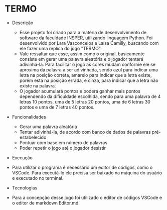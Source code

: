 # TERMO
* Descrição

  - Esse projeto foi criado para a matéria de desenvolvimento de software da faculdade INSPER, utilizando linguagem Python. Foi desenvolvido por Lara Vasconcelos e Laísa Camilly, buscando com ele fazer uma replica do jogo "TERMO".
  - Vale ressaltar que esse, assim como o original, basicamente consiste em gerar uma palavra aleatória e o jogador tentará adivinhá-la. Para facilitar o jogo as cores mudam conforme ele se aproxima da palavra a ser adivinhada, sendo azul para indicar uma letra na posição correta, amarelo para indicar que a letra existe, porém está na posição errada, e cinza, para indicar que a letra não existe na palavra.
  - O jogador acumulará pontos e poderá ganhar mais pontos dependendo da dificuldade escolhida, sendo para uma palavra de 4 letras 10 pontos, uma de 5 letras 20 pontos, uma de 6 letras 30 pontos e uma de 7 letras 40 pontos.

* Funcionalidades

  - Gerar uma palavra aleatória
  - Tentar adivinhá-la, de acordo com banco de dados de palavras pré-estabelecido
  - Pontuar com base em número de palavras
  - Poder repetir o jogo até o jogador desistir

* Execução

- Para utilizar o programa é necessário um editor de códigos, como o VSCode. Para executá-lo ele precisa ser baixado na máquina do usuário e executado no terminal. 

* Tecnologias

- Para a concepção desse jogo foi utilizado o editor de códigos VSCode e o editor de markdown Editor.md